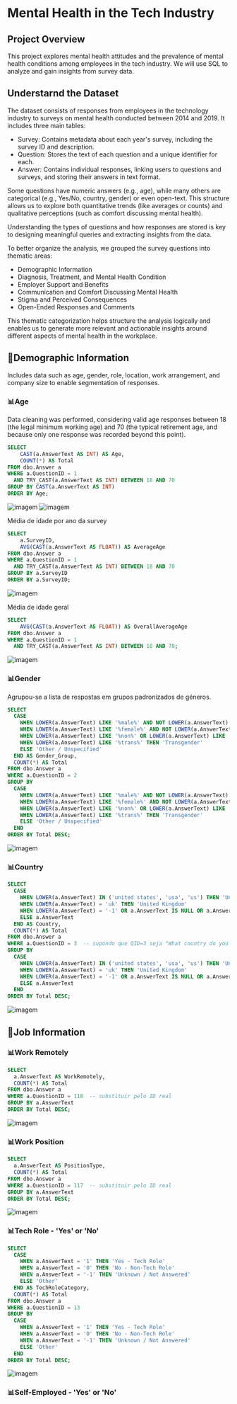 # Mental Health in the Tech Industry

## Project Overview
This project explores mental health attitudes and the prevalence of mental health conditions among employees in the tech industry. 
We will use SQL to analyze and gain insights from survey data.


## Understarnd the Dataset
The dataset consists of responses from employees in the technology industry to surveys on mental health conducted between 2014 and 2019. It includes three main tables:
- Survey: Contains metadata about each year's survey, including the survey ID and description.
- Question: Stores the text of each question and a unique identifier for each.
- Answer: Contains individual responses, linking users to questions and surveys, and storing their answers in text format.

Some questions have numeric answers (e.g., age), while many others are categorical (e.g., Yes/No, country, gender) or even open-text. This structure allows us to explore both quantitative trends (like averages or counts) and qualitative perceptions (such as comfort discussing mental health).

Understanding the types of questions and how responses are stored is key to designing meaningful queries and extracting insights from the data.

To better organize the analysis, we grouped the survey questions into thematic areas:
- Demographic Information
- Diagnosis, Treatment, and Mental Health Condition
- Employer Support and Benefits
- Communication and Comfort Discussing Mental Health
- Stigma and Perceived Consequences
- Open-Ended Responses and Comments

This thematic categorization helps structure the analysis logically and enables us to generate more relevant and actionable insights around different aspects of mental health in the workplace.


## 🔵Demographic Information
Includes data such as age, gender, role, location, work arrangement, and company size to enable segmentation of responses.

### 📊Age
Data cleaning was performed, considering valid age responses between 18 (the legal minimum working age) and 70 (the typical retirement age, and because only one response was recorded beyond this point).

```sql
SELECT 
    CAST(a.AnswerText AS INT) AS Age,
    COUNT(*) AS Total
FROM dbo.Answer a
WHERE a.QuestionID = 1
  AND TRY_CAST(a.AnswerText AS INT) BETWEEN 18 AND 70
GROUP BY CAST(a.AnswerText AS INT)
ORDER BY Age;
```

![imagem](https://github.com/user-attachments/assets/be66447b-fff6-41bb-93c9-b11def446b05) ![imagem](https://github.com/user-attachments/assets/1f3a2037-5534-4b76-9cd7-eadd1691ce76)
 

Média de idade por ano da survey                                      
```sql
SELECT 
    a.SurveyID,
    AVG(CAST(a.AnswerText AS FLOAT)) AS AverageAge
FROM dbo.Answer a
WHERE a.QuestionID = 1
  AND TRY_CAST(a.AnswerText AS INT) BETWEEN 18 AND 70
GROUP BY a.SurveyID
ORDER BY a.SurveyID;
```

![imagem](https://github.com/user-attachments/assets/13765063-82f0-4732-8c2d-19a3bd84e3bf)

Média de idade geral
```sql
SELECT 
    AVG(CAST(a.AnswerText AS FLOAT)) AS OverallAverageAge
FROM dbo.Answer a
WHERE a.QuestionID = 1
  AND TRY_CAST(a.AnswerText AS INT) BETWEEN 18 AND 70;
```

![imagem](https://github.com/user-attachments/assets/daf06609-9848-4170-be8e-361fbff15a1d)

### 📊Gender
Agrupou-se a lista de respostas em grupos padronizados de géneros.

```sql
SELECT 
  CASE
    WHEN LOWER(a.AnswerText) LIKE '%male%' AND NOT LOWER(a.AnswerText) LIKE '%female%' THEN 'Male'
    WHEN LOWER(a.AnswerText) LIKE '%female%' AND NOT LOWER(a.AnswerText) LIKE '%male%' THEN 'Female'
    WHEN LOWER(a.AnswerText) LIKE '%non%' OR LOWER(a.AnswerText) LIKE '%genderqueer%' OR LOWER(a.AnswerText) LIKE '%fluid%' THEN 'Non-binary / Genderqueer'
    WHEN LOWER(a.AnswerText) LIKE '%trans%' THEN 'Transgender'
    ELSE 'Other / Unspecified'
  END AS Gender_Group,
  COUNT(*) AS Total
FROM dbo.Answer a
WHERE a.QuestionID = 2
GROUP BY
  CASE
    WHEN LOWER(a.AnswerText) LIKE '%male%' AND NOT LOWER(a.AnswerText) LIKE '%female%' THEN 'Male'
    WHEN LOWER(a.AnswerText) LIKE '%female%' AND NOT LOWER(a.AnswerText) LIKE '%male%' THEN 'Female'
    WHEN LOWER(a.AnswerText) LIKE '%non%' OR LOWER(a.AnswerText) LIKE '%genderqueer%' OR LOWER(a.AnswerText) LIKE '%fluid%' THEN 'Non-binary / Genderqueer'
    WHEN LOWER(a.AnswerText) LIKE '%trans%' THEN 'Transgender'
    ELSE 'Other / Unspecified'
  END
ORDER BY Total DESC;
```

![imagem](https://github.com/user-attachments/assets/e1182092-a3eb-4c4d-ab08-79adabe3b017)

### 📊Country

```sql
SELECT 
  CASE
    WHEN LOWER(a.AnswerText) IN ('united states', 'usa', 'us') THEN 'United States of America'
    WHEN LOWER(a.AnswerText) = 'uk' THEN 'United Kingdom'
    WHEN LOWER(a.AnswerText) = '-1' OR a.AnswerText IS NULL OR a.AnswerText LIKE '%other%' THEN 'Other / Unknown'
    ELSE a.AnswerText
  END AS Country,
  COUNT(*) AS Total
FROM dbo.Answer a
WHERE a.QuestionID = 3  -- supondo que QID=3 seja "What country do you live in?"
GROUP BY 
  CASE
    WHEN LOWER(a.AnswerText) IN ('united states', 'usa', 'us') THEN 'United States of America'
    WHEN LOWER(a.AnswerText) = 'uk' THEN 'United Kingdom'
    WHEN LOWER(a.AnswerText) = '-1' OR a.AnswerText IS NULL OR a.AnswerText LIKE '%other%' THEN 'Other / Unknown'
    ELSE a.AnswerText
  END
ORDER BY Total DESC;
```

![imagem](https://github.com/user-attachments/assets/03c5743f-1aed-4c65-b280-c3eff5e97585)

## 🔵Job Information

### 📊Work Remotely

```sql
SELECT 
  a.AnswerText AS WorkRemotely,
  COUNT(*) AS Total
FROM dbo.Answer a
WHERE a.QuestionID = 118  -- substituir pelo ID real
GROUP BY a.AnswerText
ORDER BY Total DESC;
```

![imagem](https://github.com/user-attachments/assets/ff4e8b10-3a69-4e16-be5c-098a208e747d)


### 📊Work Position

```sql
SELECT 
  a.AnswerText AS PositionType,
  COUNT(*) AS Total
FROM dbo.Answer a
WHERE a.QuestionID = 117  -- substituir pelo ID real
GROUP BY a.AnswerText
ORDER BY Total DESC;
```

![imagem](https://github.com/user-attachments/assets/0773ab34-3bb7-4b99-b0ff-8f109176c433)

### 📊Tech Role - 'Yes' or 'No'

```sql
SELECT 
  CASE 
    WHEN a.AnswerText = '1' THEN 'Yes - Tech Role'
    WHEN a.AnswerText = '0' THEN 'No - Non-Tech Role'
    WHEN a.AnswerText = '-1' THEN 'Unknown / Not Answered'
    ELSE 'Other'
  END AS TechRoleCategory,
  COUNT(*) AS Total
FROM dbo.Answer a
WHERE a.QuestionID = 13
GROUP BY 
  CASE 
    WHEN a.AnswerText = '1' THEN 'Yes - Tech Role'
    WHEN a.AnswerText = '0' THEN 'No - Non-Tech Role'
    WHEN a.AnswerText = '-1' THEN 'Unknown / Not Answered'
    ELSE 'Other'
  END
ORDER BY Total DESC;
```

![imagem](https://github.com/user-attachments/assets/22b5b05f-2eb9-4ef0-ae27-f1b660b0fe16)


### 📊Self-Employed - 'Yes' or 'No'
